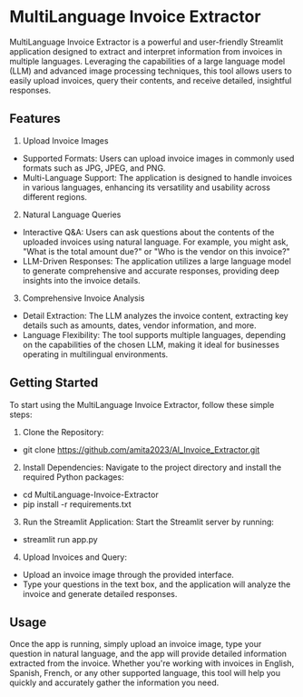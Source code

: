 # MultiLanguage Invoice Extractor
MultiLanguage Invoice Extractor is a powerful and user-friendly Streamlit application designed to extract and interpret information from invoices in multiple languages. Leveraging the capabilities of a large language model (LLM) and advanced image processing techniques, this tool allows users to easily upload invoices, query their contents, and receive detailed, insightful responses.

## Features

1. Upload Invoice Images
- Supported Formats: Users can upload invoice images in commonly used formats such as JPG, JPEG, and PNG.
- Multi-Language Support: The application is designed to handle invoices in various languages, enhancing its versatility and usability across different regions.
2. Natural Language Queries
- Interactive Q&A: Users can ask questions about the contents of the uploaded invoices using natural language. For example, you might ask, "What is the total amount due?" or "Who is the vendor on this invoice?"
- LLM-Driven Responses: The application utilizes a large language model to generate comprehensive and accurate responses, providing deep insights into the invoice details.
3. Comprehensive Invoice Analysis
- Detail Extraction: The LLM analyzes the invoice content, extracting key details such as amounts, dates, vendor information, and more.
- Language Flexibility: The tool supports multiple languages, depending on the capabilities of the chosen LLM, making it ideal for businesses operating in multilingual environments.

## Getting Started

To start using the MultiLanguage Invoice Extractor, follow these simple steps:

1. Clone the Repository:

- git clone https://github.com/amita2023/AI_Invoice_Extractor.git

2. Install Dependencies: Navigate to the project directory and install the required Python packages:

- cd MultiLanguage-Invoice-Extractor
- pip install -r requirements.txt

3. Run the Streamlit Application: Start the Streamlit server by running:

- streamlit run app.py

4. Upload Invoices and Query:

- Upload an invoice image through the provided interface.
- Type your questions in the text box, and the application will analyze the invoice and generate detailed responses.


## Usage

Once the app is running, simply upload an invoice image, type your question in natural language, and the app will provide detailed information extracted from the invoice. Whether you're working with invoices in English, Spanish, French, or any other supported language, this tool will help you quickly and accurately gather the information you need.

